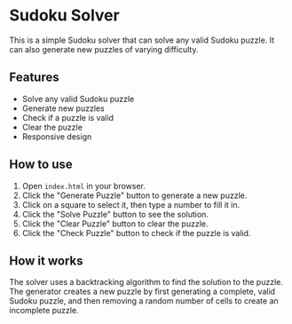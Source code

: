 # Sudoku Solver

This is a simple Sudoku solver that can solve any valid Sudoku puzzle. It can also generate new puzzles of varying difficulty.

## Features

*   Solve any valid Sudoku puzzle
*   Generate new puzzles
*   Check if a puzzle is valid
*   Clear the puzzle
*   Responsive design

## How to use

1.  Open `index.html` in your browser.
2.  Click the "Generate Puzzle" button to generate a new puzzle.
3.  Click on a square to select it, then type a number to fill it in.
4.  Click the "Solve Puzzle" button to see the solution.
5.  Click the "Clear Puzzle" button to clear the puzzle.
6.  Click the "Check Puzzle" button to check if the puzzle is valid.

## How it works

The solver uses a backtracking algorithm to find the solution to the puzzle. The generator creates a new puzzle by first generating a complete, valid Sudoku puzzle, and then removing a random number of cells to create an incomplete puzzle.